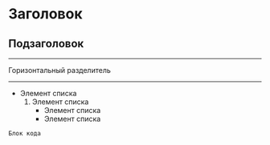# Заголовок

## Подзаголовок

***
Горизонтальный разделитель
***

* Элемент списка
  1) Элемент списка
      * Элемент списка
      * Элемент списка

```
Блок кода
```